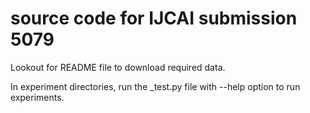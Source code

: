 # source code for IJCAI submission 5079

Lookout for README file to download required data.

In experiment directories, run the _test.py file with --help option to run experiments.